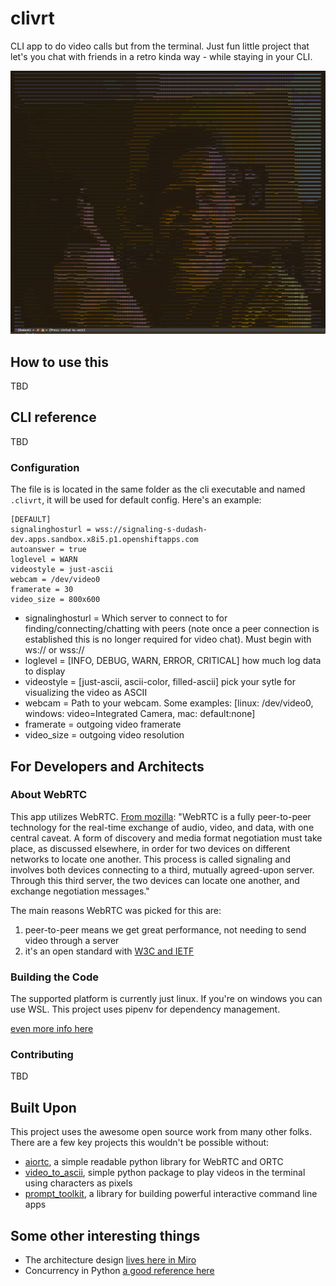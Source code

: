 # clivrt
CLI app to do video calls but from the terminal. Just fun little project that let's you chat with friends in a retro kinda way - while staying in your CLI. 

![Screenshot](docs/clivrtsmilethumbsup.png?raw=true)

## How to use this
TBD

## CLI reference
TBD

### Configuration
The file is is located in the same folder as the cli executable and named `.clivrt`, it will be used for default config. Here's an example:
```
[DEFAULT]
signalinghosturl = wss://signaling-s-dudash-dev.apps.sandbox.x8i5.p1.openshiftapps.com
autoanswer = true
loglevel = WARN
videostyle = just-ascii
webcam = /dev/video0
framerate = 30
video_size = 800x600
```
* signalinghosturl = Which server to connect to for finding/connecting/chatting with peers (note once a peer connection is established this is no longer required for video chat). Must begin with ws:// or wss://
* loglevel = [INFO, DEBUG, WARN, ERROR, CRITICAL] how much log data to display
* videostyle = [just-ascii, ascii-color, filled-ascii] pick your sytle for visualizing the video as ASCII
* webcam = Path to your webcam. Some examples: [linux: /dev/video0, windows: video=Integrated Camera, mac: default:none]
* framerate = outgoing video framerate
* video_size = outgoing video resolution

## For Developers and Architects

### About WebRTC
This app utilizes WebRTC. [From mozilla](https://developer.mozilla.org/en-US/docs/Web/API/WebRTC_API/Signaling_and_video_calling): "WebRTC is a fully peer-to-peer technology for the real-time exchange of audio, video, and data, with one central caveat. A form of discovery and media format negotiation must take place, as discussed elsewhere, in order for two devices on different networks to locate one another. This process is called signaling and involves both devices connecting to a third, mutually agreed-upon server. Through this third server, the two devices can locate one another, and exchange negotiation messages."

The main reasons WebRTC was picked for this are:
1. peer-to-peer means we get great performance, not needing to send video through a server
2. it's an open standard with [W3C and IETF](https://www.w3.org/2021/01/pressrelease-webrtc-rec.html.en)

### Building the Code
The supported platform is currently just linux. If you're on windows you can use WSL.
This project uses pipenv for dependency management.

[even more info here](./docs/README-buildnotes.md)

### Contributing
TBD

## Built Upon
This project uses the awesome open source work from many other folks. There are a few key projects this wouldn't be possible without:
* [aiortc](https://github.com/aiortc/aiortc), a simple readable python library for WebRTC and ORTC
* [video_to_ascii](https://github.com/joelibaceta/video-to-ascii), simple python package to play videos in the terminal using characters as pixels
* [prompt_toolkit](https://python-prompt-toolkit.readthedocs.io/en/master/index.html), a library for building powerful interactive command line apps

## Some other interesting things
- The architecture design [lives here in Miro](https://miro.com/app/board/uXjVOZLd2gQ=/)
- Concurrency in Python [a good reference here](https://realpython.com/python-concurrency/#what-is-concurrency)
